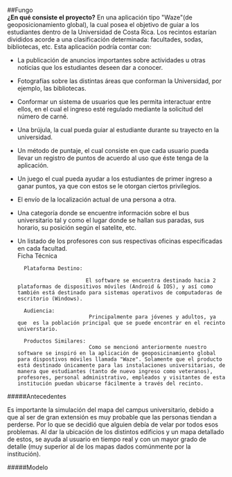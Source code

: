 ##Fungo<br>
<b>¿En qué consiste el proyecto?</b> En una aplicación tipo "Waze"(de geoposicionamiento global), la cual posea el objetivo de guiar a los estudiantes dentro de la Universidad de Costa Rica. Los recintos estarían divididos acorde a una clasificación determinada: facultades, sodas, bibliotecas, etc.  Esta aplicación podría contar con:  

* La publicación de anuncios importantes sobre actividades u otras noticias que los estudiantes deseen dar a conocer. 

* Fotografías sobre las distintas áreas que conforman la Universidad, por ejemplo, las bibliotecas.    

* Conformar un sistema de usuarios que les permita interactuar entre ellos, en el cual el ingreso esté regulado mediante la solicitud del número de carné. 

* Una brújula, la cual pueda guiar al estudiante durante su trayecto en la universidad.  

* Un método de puntaje, el cual consiste en que cada usuario pueda llevar un registro de puntos de acuerdo al uso que éste tenga de la aplicación.

* Un juego el cual pueda ayudar a los estudiantes de primer ingreso a ganar puntos, ya que con estos se le otorgan ciertos privilegios.

* El envío de la localización actual de una persona a otra.    

* Una categoría donde se encuentre información sobre el bus universitario tal y como el lugar donde se hallan sus paradas, sus horario, su posición según el satelite, etc. 

* Un listado de los profesores con sus respectivas oficinas especificadas en cada facultad.  
		Ficha Técnica 
	
		Plataforma Destino:

  							El software se encuentra destinado hacia 2 plataformas de dispositivos móviles (Android & IOS), y así como también está destinado para sistemas operativos de computadoras de escritorio (Windows).
    
    	Audiencia:
                			 Principalmente para jóvenes y adultos, ya que  es la población principal que se puede encontrar en el recinto universtario.
                
        Productos Similares:
        					 Como se mencionó anteriormente nuestro software se inspiró en la aplicación de geoposicinamiento global para dispostivos móviles llamada "Waze". Solamente que el producto está destinado únicamente para las instalaciones universitarias, de manera que estudiantes (tanto de nuevo ingreso como veteranos), profesores, personal administrativo, empleados y visitantes de esta institución puedan ubicarse fácilmente a través del recinto.

#####Antecedentes

Es importante la simulación del mapa del campus universitario, debido a que al ser de gran extensión  es muy probable que las personas tiendan a perderse. Por lo que se decidió que alguien debía de velar por todos esos problemas. Al dar la ubicación de los distintos edificios y un mapa detallado de estos, se ayuda al usuario en tiempo real y con un mayor grado de detalle (muy superior al de los mapas dados comúnmente por la institución).

#####Modelo



